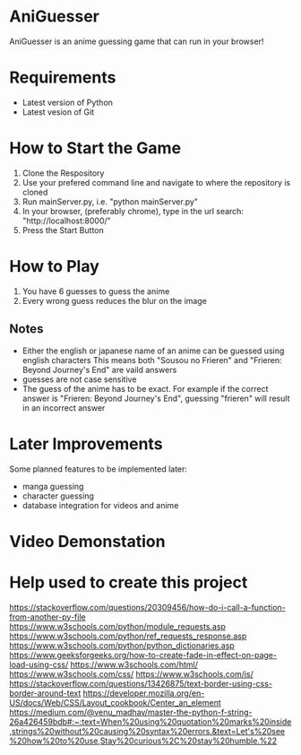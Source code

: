 # AniGuesser

AniGuesser is an anime guessing game that can run in your browser!

# Requirements
- Latest version of Python 
- Latest vesion of Git

# How to Start the Game
1. Clone the Respository
2. Use your prefered command line and navigate to where the repository is cloned
3. Run mainServer.py, i.e. "python mainServer.py"
4. In your browser, (preferably chrome), type in the url search: "http://localhost:8000/"
5. Press the Start Button

# How to Play
1. You have 6 guesses to guess the anime
2. Every wrong guess reduces the blur on the image
## Notes
- Either the english or japanese name of an anime can be guessed using english characters
This means both "Sousou no Frieren" and "Frieren: Beyond Journey's End" are vaild answers
- guesses are not case sensitive
- The guess of the anime has to be exact. For example if the correct answer is "Frieren: Beyond Journey's End", guessing "frieren" will result in an incorrect answer
# Later Improvements
Some planned features to be implemented later:
- manga guessing
- character guessing
- database integration for videos and anime
# Video Demonstation

# Help used to create this project
https://stackoverflow.com/questions/20309456/how-do-i-call-a-function-from-another-py-file
https://www.w3schools.com/python/module_requests.asp
https://www.w3schools.com/python/ref_requests_response.asp
https://www.w3schools.com/python/python_dictionaries.asp
https://www.geeksforgeeks.org/how-to-create-fade-in-effect-on-page-load-using-css/
https://www.w3schools.com/html/
https://www.w3schools.com/css/
https://www.w3schools.com/js/
https://stackoverflow.com/questions/13426875/text-border-using-css-border-around-text
https://developer.mozilla.org/en-US/docs/Web/CSS/Layout_cookbook/Center_an_element
https://medium.com/@venu_madhav/master-the-python-f-string-26a426459bdb#:~:text=When%20using%20quotation%20marks%20inside,strings%20without%20causing%20syntax%20errors.&text=Let's%20see%20how%20to%20use,Stay%20curious%2C%20stay%20humble.%22
